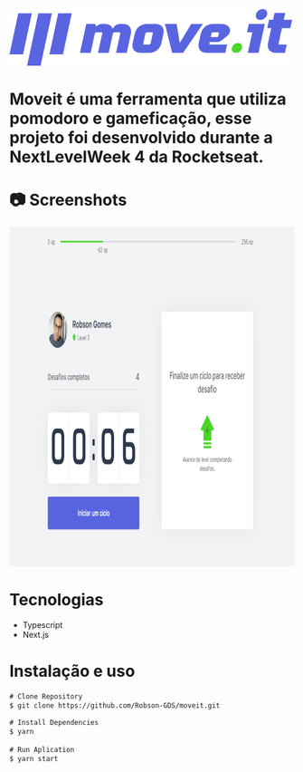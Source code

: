 ![logo](https://github.com/Robson-GDS/moveit/blob/main/public/logo-full.svg)

# Moveit é uma ferramenta que utiliza pomodoro e gameficação, esse projeto foi desenvolvido durante a NextLevelWeek 4 da Rocketseat.

<h1>📷 Screenshots</h1>
  <img height="600px" src="https://github.com/Robson-GDS/moveit/blob/main/public/forReadme/moveit_img1.png">

# Tecnologias
* Typescript
* Next.js

# Instalação e uso

```
# Clone Repository
$ git clone https://github.com/Robson-GDS/moveit.git

```
```
# Install Dependencies
$ yarn

# Run Aplication
$ yarn start
